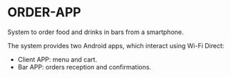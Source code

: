 # ORDER-APP

System to order food and drinks in bars from a smartphone.

The system provides two Android apps, which interact using Wi-Fi Direct:
- Client APP: menu and cart.
- Bar APP: orders reception and confirmations.
